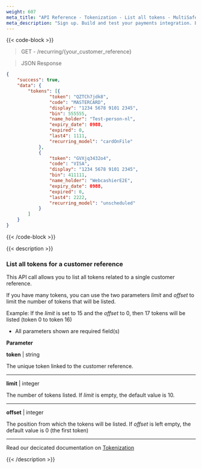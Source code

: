 ```yaml
---
weight: 607
meta_title: "API Reference - Tokenization - List all tokens - MultiSafepay Docs"
meta_description: "Sign up. Build and test your payments integration. Explore our products and services. Use our API Reference, SDKs, and wrappers. Get support."
---
```


{{< code-block >}}

> GET - /recurring/{your_customer_reference}

> JSON Response

```json
{
	"success": true,
	"data": {
		"tokens": [{
				"token": "QZTCh7jdk8",
				"code": "MASTERCARD",
				"display": "1234 5678 9101 2345",
				"bin": 555555,
				"name_holder": "Test-person-nl",
				"expiry_date": 0988,
				"expired": 0,
				"last4": 1111,
				"recurring_model": "cardOnFile"
			},
			{
				"token": "GVXjq3432o4",
				"code": "VISA",
				"display": "1234 5678 9101 2345",
				"bin": 411111,
				"name_holder": "WebcashierE2E",
				"expiry_date": 0988,
				"expired": 0,
				"last4": 2222,
				"recurring_model": "unscheduled"
			}
		]
	}
}
```

{{< /code-block >}}

{{< description >}}

### List all tokens for a customer reference

This API call allows you to list all tokens related to a single customer reference.

If you have many tokens, you can use the two parameters _limit_ and _offset_ to limit the number of tokens that will be listed.

Example: If the _limit_ is set to 15 and the _offset_ to 0, then 17 tokens will be listed (token 0 to token 16)

* All parameters shown are required field(s)

**Parameter**

__token__ | string

The unique token linked to the customer reference.  

----------------

__limit__ | integer

The number of tokens listed. If _limit_ is empty, the default value is 10.

----------------

__offset__ | integer

The position from which the tokens will be listed. If _offset_ is left empty, the default value is 0 (the first token)

----------------

Read our decicated documentation on [Tokenization](https://docs.multisafepay.com/tools/tokenization)

{{< /description >}}